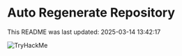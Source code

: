 # Auto Regenerate Repository

This README was last updated: 2025-03-14 13:42:17

 ![TryHackMe](https://tryhackme.com/badge/533634)